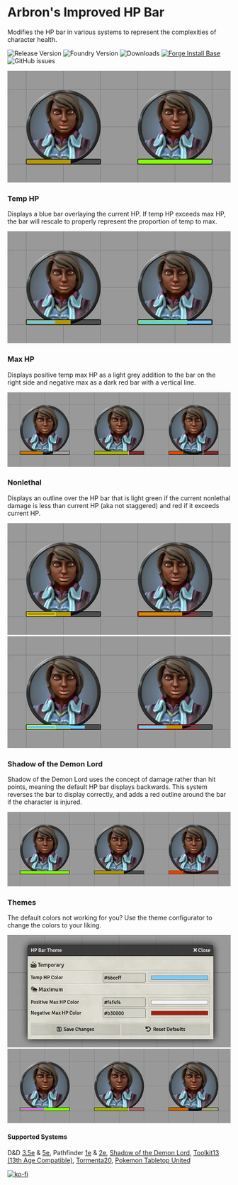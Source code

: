 # Arbron's Improved HP Bar

Modifies the HP bar in various systems to represent the complexities of character health.

![Release Version](https://img.shields.io/github/v/release/arbron/fvtt-hp-bar)
![Foundry Version](https://img.shields.io/badge/dynamic/json.svg?url=https://github.com/arbron/fvtt-hp-bar/releases/latest/download/module.json&label=foundry%20version&query=$.compatibleCoreVersion&colorB=blueviolet)
![Downloads](https://img.shields.io/github/downloads/arbron/fvtt-hp-bar/total)
[![Forge Install Base](https://img.shields.io/badge/dynamic/json?label=forge%20install%20base&query=package.installs&suffix=%&url=https://forge-vtt.com/api/bazaar/package/arbron-hp-bar&colorB=brightgreen)](https://forge-vtt.com/bazaar#package=arbron-hp-bar)
![GitHub issues](https://img.shields.io/github/issues/arbron/fvtt-hp-bar?colorB=red)


![Standard](images/standard.webp "Standard")


### Temp HP
Displays a blue bar overlaying the current HP. If temp HP exceeds max HP, the bar will rescale to properly represent the proportion of temp to max.

![Temp HP](images/temp.webp "Temp HP")


### Max HP
Displays positive temp max HP as a light grey addition to the bar on the right side and negative max as a dark red bar with a vertical line.

![Temp Max HP](images/max.webp "Temp Max HP")


### Nonlethal
Displays an outline over the HP bar that is light green if the current nonlethal damage is less than current HP (aka not staggered) and red if it exceeds current HP.

![Nonlethal](images/nonlethal.webp "Nonlethal Damage")
![Nonlethal Damage with Temp HP](images/temp-nonlethal.webp "Nonlethal Damage with Temp HP")


### Shadow of the Demon Lord
Shadow of the Demon Lord uses the concept of damage rather than hit points, meaning the default HP bar displays backwards. This system reverses the bar to display correctly, and adds a red outline around the bar if the character is injured.

![Shadow of the Demon Lord](images/demonlord.webp "Shadow of the Demon Lord")


### Themes
The default colors not working for you? Use the theme configurator to change the colors to your liking.

![Theme Config Window](images/theme-config.webp "Theme Config Window")
![Customized Theme](images/themed.webp "Customized Theme")


#### Supported Systems
D&D [3.5e](https://foundryvtt.com/packages/D35E) & [5e](https://foundryvtt.com/packages/dnd5e), Pathfinder [1e](https://foundryvtt.com/packages/pf1) & [2e](https://foundryvtt.com/packages/pf2e), [Shadow of the Demon Lord](https://foundryvtt.com/packages/demonlord), [Toolkit13 (13th Age Compatible)](https://foundryvtt.com/packages/archmage), [Tormenta20](https://foundryvtt.com/packages/tormenta20), [Pokemon Tabletop United](https://github.com/dylanpiera/Foundry-Pokemon-Tabletop-United-System)


[![ko-fi](https://ko-fi.com/img/githubbutton_sm.svg)](https://ko-fi.com/I2I53RGZS)
